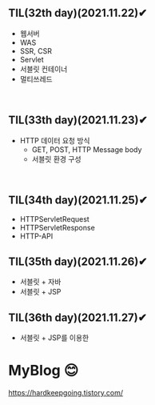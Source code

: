 ## TIL(32th day)(2021.11.22)✔
* 웹서버
* WAS
* SSR, CSR
* Servlet
* 서블릿 컨테이너
* 멀티쓰레드

</br>

## TIL(33th day)(2021.11.23)✔
* HTTP 데이터 요청 방식 
  * GET, POST, HTTP Message body
  * 서블릿 환경 구성

</br>

## TIL(34th day)(2021.11.25)✔
* HTTPServletRequest
* HTTPServletResponse
* HTTP-API 

## TIL(35th day)(2021.11.26)✔
* 서블릿 + 자바
* 서블릿 + JSP

## TIL(36th day)(2021.11.27)✔
* 서블릿 + JSP를 이용한 

# MyBlog 😊

https://hardkeepgoing.tistory.com/
